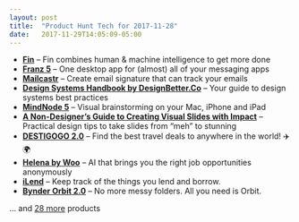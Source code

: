 ```yaml
---
layout: post
title:  "Product Hunt Tech for 2017-11-28"
date:   2017-11-29T14:05:09-05:00
---
```


* **[Fin](https://www.producthunt.com/posts/fin-4?utm_campaign=producthunt-api&utm_medium=api&utm_source=Application%3A+Daily+Digest+RSS+%28ID%3A+3202%29)** – Fin combines human & machine intelligence to get more done
* **[Franz 5](https://www.producthunt.com/posts/franz-5?utm_campaign=producthunt-api&utm_medium=api&utm_source=Application%3A+Daily+Digest+RSS+%28ID%3A+3202%29)** – One desktop app for (almost) all of your messaging apps
* **[Mailcastr](https://www.producthunt.com/posts/mailcastr-1?utm_campaign=producthunt-api&utm_medium=api&utm_source=Application%3A+Daily+Digest+RSS+%28ID%3A+3202%29)** – Create email signature that can track your emails
* **[Design Systems Handbook by DesignBetter.Co](https://www.producthunt.com/posts/design-systems-handbook-by-designbetter-co?utm_campaign=producthunt-api&utm_medium=api&utm_source=Application%3A+Daily+Digest+RSS+%28ID%3A+3202%29)** – Your guide to design systems best practices
* **[MindNode 5](https://www.producthunt.com/posts/mindnode-5?utm_campaign=producthunt-api&utm_medium=api&utm_source=Application%3A+Daily+Digest+RSS+%28ID%3A+3202%29)** – Visual brainstorming on your Mac, iPhone and iPad
* **[A Non-Designer’s Guide to Creating Visual Slides with Impact](https://www.producthunt.com/posts/a-non-designer-s-guide-to-creating-visual-slides-with-impact?utm_campaign=producthunt-api&utm_medium=api&utm_source=Application%3A+Daily+Digest+RSS+%28ID%3A+3202%29)** – Practical design tips to take slides from “meh” to stunning
* **[DESTIGOGO 2.0](https://www.producthunt.com/posts/destigogo-2-0?utm_campaign=producthunt-api&utm_medium=api&utm_source=Application%3A+Daily+Digest+RSS+%28ID%3A+3202%29)** – Find the best travel deals to anywhere in the world! ✈️ 🌍
* **[Helena by Woo](https://www.producthunt.com/posts/helena-by-woo?utm_campaign=producthunt-api&utm_medium=api&utm_source=Application%3A+Daily+Digest+RSS+%28ID%3A+3202%29)** – AI that brings you the right job opportunities anonymously
* **[iLend](https://www.producthunt.com/posts/ilend?utm_campaign=producthunt-api&utm_medium=api&utm_source=Application%3A+Daily+Digest+RSS+%28ID%3A+3202%29)** – Keep track of the things you lend and borrow.
* **[Bynder Orbit 2.0](https://www.producthunt.com/posts/bynder-orbit-2-0?utm_campaign=producthunt-api&utm_medium=api&utm_source=Application%3A+Daily+Digest+RSS+%28ID%3A+3202%29)** – No more messy folders. All you need is Orbit.

… and [28 more](https://www.producthunt.com/tech) products